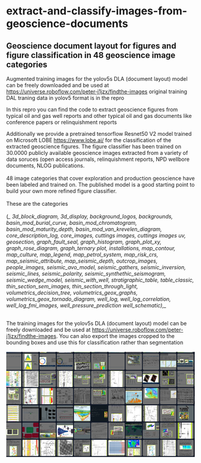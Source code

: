 # extract-and-classify-images-from-geoscience-documents
## Geoscience document layout for figures and figure classification in 48 geoscience image categories

Augmented training images for the yolov5s DLA (document layout) model can be freely downloaded and be used at https://universe.roboflow.com/peter-j1jzx/findthe-images
original training DAL traning data in yolov5 format is in the repro

In this repro you can find the code to extract geoscience figures from typical oil and gas well reports and other typical oil and gas documents like conference papers or relinquishment reports

Additionally we provide a pretrained tensorflow Resnet50 V2 model trained on Microsoft LOBE https://www.lobe.ai/ for the classification of the extracted geoscience figures. The figure classifier has been trained on 30.0000 publicly available geoscience images extracted from a variety of data soruces (open access journals, relinquishment reports, NPD wellbore documents, NLOG publications. 
<br/><br/>48 image categories that cover exploration and production geoscience have been labeled and trained on. The published model is a good starting point to build your own more refined figure classifier.<br/><br/> These are the categories<br/><br/>  (*_
3d_block_diagram,
3d_display,
background_logos,
backgrounds,
basin_mod_burial_curve,
basin_mod_chromatogram,
basin_mod_maturity_depth,
basin_mod_van_krevelen_diagram,
core_description_log,
core_images,
cuttings images,
cuttings images uv,
geosection,
graph_fault_seal,
graph_histogram,
graph_plot_xy,
graph_rose_diagram,
graph_ternary plot,
installations,
map_contour,
map_culture,
map_legend,
map_petrol_system,
map_risk_crs,
map_seismic_attribute,
map_seismic_depth,
outcrop_images,
people_images,
seismic_avo_model,
seismic_gathers,
seismic_inversion,
seismic_lines,
seismic_polarity,
seismic_synthethic_seismogram,
seismic_wedge_model,
seismic_with_well,
stratigraphic_table,
table_classic,
thin_section_sem_images,
thin_section_through_light,
volumetrics_decision_tree,
volumetrics_geox_graphs,
volumetrics_geox_tornado_diagram,
well_log,
well_log_correlation,
well_log_fmi_images,
well_pressure_prediction
well_schematic),_*
<br/><br/>

The training images for the yolov5s DLA (document layout) model can be freely downloaded and be used at https://universe.roboflow.com/peter-j1jzx/findthe-images. You can also export the images cropped to the bounding boxes and use this for classification rather than segmentation
<br/><br/>
![This is an image](msedge_s5APtai5j8.png)
